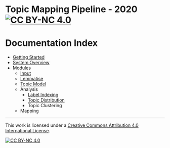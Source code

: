 # Topic Mapping Pipeline - 2020 [![CC BY-NC 4.0][cc-by-nc-shield]][cc-by-nc]
# Documentation Index
- [Getting Started](GettingStarted.md)
- [System Overview](SystemOverview.md)
- Modules
    - [Input](InputModule.md)
    - [Lemmatise](LemmatiseModule.md)
    - [Topic Model](ModelModule.md)
    - Analysis
        - [Label Indexing](LabelIndexModule.md)
        - [Topic Distribution](TopicDistribution.md)
        - Topic Clustering
    - Mapping

---
This work is licensed under a [Creative Commons Attribution 4.0 International
License][cc-by-nc].

[![CC BY-NC 4.0][cc-by-nc-image]][cc-by-nc]

[cc-by-nc]: http://creativecommons.org/licenses/by-nc/4.0/
[cc-by-nc-image]: https://i.creativecommons.org/l/by-nc/4.0/88x31.png
[cc-by-nc-shield]: https://img.shields.io/badge/License-CC%20BY--NC%204.0-lightgrey.svg
